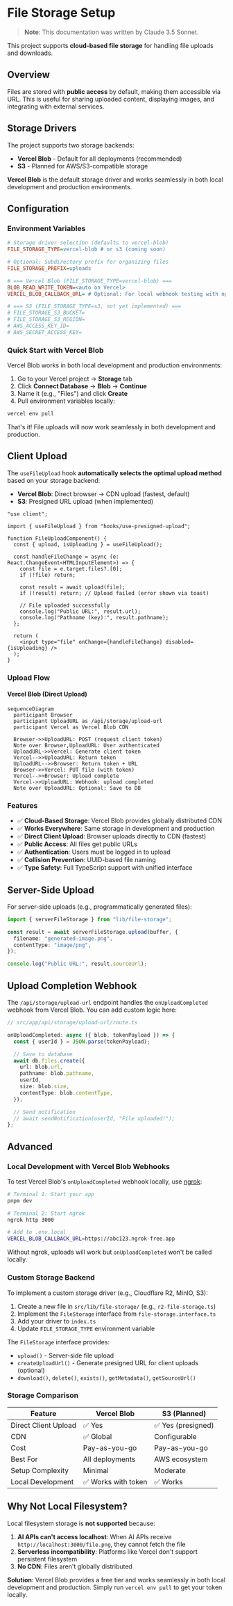 # File Storage Setup

> **Note**: This documentation was written by Claude 3.5 Sonnet.

This project supports **cloud-based file storage** for handling file uploads and downloads.

## Overview

Files are stored with **public access** by default, making them accessible via URL. This is useful for sharing uploaded content, displaying images, and integrating with external services.

## Storage Drivers

The project supports two storage backends:

- **Vercel Blob** - Default for all deployments (recommended)
- **S3** - Planned for AWS/S3-compatible storage

**Vercel Blob** is the default storage driver and works seamlessly in both local development and production environments.

## Configuration

### Environment Variables

```ini
# Storage driver selection (defaults to vercel-blob)
FILE_STORAGE_TYPE=vercel-blob # or s3 (coming soon)

# Optional: Subdirectory prefix for organizing files
FILE_STORAGE_PREFIX=uploads

# === Vercel Blob (FILE_STORAGE_TYPE=vercel-blob) ===
BLOB_READ_WRITE_TOKEN=<auto on Vercel>
VERCEL_BLOB_CALLBACK_URL= # Optional: For local webhook testing with ngrok

# === S3 (FILE_STORAGE_TYPE=s3, not yet implemented) ===
# FILE_STORAGE_S3_BUCKET=
# FILE_STORAGE_S3_REGION=
# AWS_ACCESS_KEY_ID=
# AWS_SECRET_ACCESS_KEY=
```

### Quick Start with Vercel Blob

Vercel Blob works in both local development and production environments:

1. Go to your Vercel project → **Storage** tab
2. Click **Connect Database** → **Blob** → **Continue**
3. Name it (e.g., "Files") and click **Create**
4. Pull environment variables locally:

```bash
vercel env pull
```

That's it! File uploads will now work seamlessly in both development and production.

## Client Upload

The `useFileUpload` hook **automatically selects the optimal upload method** based on your storage backend:

- **Vercel Blob**: Direct browser → CDN upload (fastest, default)
- **S3**: Presigned URL upload (when implemented)

```tsx
"use client";

import { useFileUpload } from "hooks/use-presigned-upload";

function FileUploadComponent() {
  const { upload, isUploading } = useFileUpload();

  const handleFileChange = async (e: React.ChangeEvent<HTMLInputElement>) => {
    const file = e.target.files?.[0];
    if (!file) return;

    const result = await upload(file);
    if (!result) return; // Upload failed (error shown via toast)

    // File uploaded successfully
    console.log("Public URL:", result.url);
    console.log("Pathname (key):", result.pathname);
  };

  return (
    <input type="file" onChange={handleFileChange} disabled={isUploading} />
  );
}
```

### Upload Flow

#### Vercel Blob (Direct Upload)

```mermaid
sequenceDiagram
  participant Browser
  participant UploadURL as /api/storage/upload-url
  participant Vercel as Vercel Blob CDN

  Browser->>UploadURL: POST (request client token)
  Note over Browser,UploadURL: User authenticated
  UploadURL->>Vercel: Generate client token
  Vercel-->>UploadURL: Return token
  UploadURL-->>Browser: Return token + URL
  Browser->>Vercel: PUT file (with token)
  Vercel-->>Browser: Upload complete
  Vercel->>UploadURL: Webhook: upload completed
  Note over UploadURL: Optional: Save to DB
```

### Features

- ✅ **Cloud-Based Storage**: Vercel Blob provides globally distributed CDN
- ✅ **Works Everywhere**: Same storage in development and production
- ✅ **Direct Client Upload**: Browser uploads directly to CDN (fastest)
- ✅ **Public Access**: All files get public URLs
- ✅ **Authentication**: Users must be logged in to upload
- ✅ **Collision Prevention**: UUID-based file naming
- ✅ **Type Safety**: Full TypeScript support with unified interface

## Server-Side Upload

For server-side uploads (e.g., programmatically generated files):

```ts
import { serverFileStorage } from "lib/file-storage";

const result = await serverFileStorage.upload(buffer, {
  filename: "generated-image.png",
  contentType: "image/png",
});

console.log("Public URL:", result.sourceUrl);
```

## Upload Completion Webhook

The `/api/storage/upload-url` endpoint handles the `onUploadCompleted` webhook from Vercel Blob. You can add custom logic here:

```ts
// src/app/api/storage/upload-url/route.ts

onUploadCompleted: async ({ blob, tokenPayload }) => {
  const { userId } = JSON.parse(tokenPayload);

  // Save to database
  await db.files.create({
    url: blob.url,
    pathname: blob.pathname,
    userId,
    size: blob.size,
    contentType: blob.contentType,
  });

  // Send notification
  // await sendNotification(userId, "File uploaded!");
};
```

## Advanced

### Local Development with Vercel Blob Webhooks

To test Vercel Blob's `onUploadCompleted` webhook locally, use [ngrok](https://ngrok.com/):

```bash
# Terminal 1: Start your app
pnpm dev

# Terminal 2: Start ngrok
ngrok http 3000

# Add to .env.local
VERCEL_BLOB_CALLBACK_URL=https://abc123.ngrok-free.app
```

Without ngrok, uploads will work but `onUploadCompleted` won't be called locally.

### Custom Storage Backend

To implement a custom storage driver (e.g., Cloudflare R2, MinIO, S3):

1. Create a new file in `src/lib/file-storage/` (e.g., `r2-file-storage.ts`)
2. Implement the `FileStorage` interface from `file-storage.interface.ts`
3. Add your driver to `index.ts`
4. Update `FILE_STORAGE_TYPE` environment variable

The `FileStorage` interface provides:

- `upload()` - Server-side file upload
- `createUploadUrl()` - Generate presigned URL for client uploads (optional)
- `download()`, `delete()`, `exists()`, `getMetadata()`, `getSourceUrl()`

### Storage Comparison

| Feature              | Vercel Blob         | S3 (Planned)       |
| -------------------- | ------------------- | ------------------ |
| Direct Client Upload | ✅ Yes              | ✅ Yes (presigned) |
| CDN                  | ✅ Global           | Configurable       |
| Cost                 | Pay-as-you-go       | Pay-as-you-go      |
| Best For             | All deployments     | AWS ecosystem      |
| Setup Complexity     | Minimal             | Moderate           |
| Local Development    | ✅ Works with token | ✅ Works           |

## Why Not Local Filesystem?

Local filesystem storage is **not supported** because:

1. **AI APIs can't access localhost**: When AI APIs receive `http://localhost:3000/file.png`, they cannot fetch the file
2. **Serverless incompatibility**: Platforms like Vercel don't support persistent filesystem
3. **No CDN**: Files aren't globally distributed

**Solution**: Vercel Blob provides a free tier and works seamlessly in both local development and production. Simply run `vercel env pull` to get your token locally.

